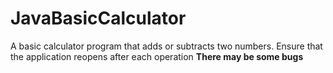 # JavaBasicCalculator
A basic calculator program that adds or subtracts two numbers. Ensure that the application reopens after each operation
**There may be some bugs**
